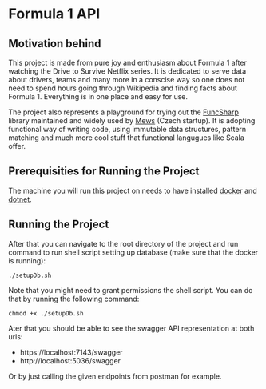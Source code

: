 # Formula 1 API

## Motivation behind
This project is made from pure joy and enthusiasm about Formula 1 after watching the Drive to Survive Netflix series. 
It is dedicated to serve data about drivers, teams and many more in a conscise way so one does not need to spend hours
going through Wikipedia and finding facts about Formula 1. Everything is in one place and easy for use.

The project also represents a playground for trying out the [FuncSharp](https://github.com/siroky/FuncSharp) library maintained and widely used by 
[Mews](mews.com) (Czech startup). It is adopting functional way of writing code, using immutable data structures, pattern matching
and much more cool stuff that functional langugues like Scala offer.

## Prerequisities for Running the Project
The machine you will run this project on needs to have installed [docker](https://www.docker.com/get-started) and [dotnet](https://dotnet.microsoft.com/en-us/download).

## Running the Project

After that you can navigate to the root directory of the project and run command to run shell script setting up database (make sure that the docker is running):
```
./setupDb.sh
```

Note that you might need to grant permissions the shell script. You can do that by running the following command:
```
chmod +x ./setupDb.sh
```

Ater that you should be able to see the swagger API representation at both urls:
- https://localhost:7143/swagger
- http://localhost:5036/swagger

Or by just calling the given endpoints from postman for example.
